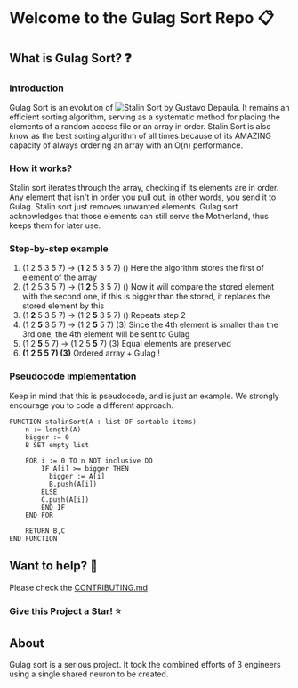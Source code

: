 # Welcome to the Gulag Sort Repo :clipboard:

## What is Gulag Sort? :question:

### Introduction

Gulag Sort is an evolution of ![Stalin Sort by Gustavo Depaula](https://github.com/gustavo-depaula/stalin-sort). It remains an efficient sorting algorithm, serving as a systematic method for placing the elements of a random access file or an array in order. Stalin Sort is also know as the best sorting algorithm of all times because of its AMAZING capacity of always ordering an array with an O(n) performance.

### How it works?

Stalin sort iterates through the array, checking if its elements are in order. Any element that isn't in order you pull out, in other words, you send it to Gulag. Stalin sort just removes unwanted elements. Gulag sort acknowledges that those elements can still serve the Motherland, thus keeps them for later use.

### Step-by-step example

1. (1 2 5 3 5 7) -> (**1** 2 5 3 5 7) () Here the algorithm stores the first of element of the array
2. (**1** 2 5 3 5 7) -> (1 **2** 5 3 5 7) () Now it will compare the stored element with the second one, if this is bigger than the stored, it replaces the stored element by this
3. (1 **2** 5 3 5 7) -> (1 2 **5** 3 5 7) () Repeats step 2
4. (1 2 **5** 3 5 7) -> (1 2 **5** 5 7) (3) Since the 4th element is smaller than the 3rd one, the 4th element will be sent to Gulag
5. (1 2 **5** 5 7) -> (1 2 5 **5** 7) (3) Equal elements are preserved
6. **(1 2 5 5 7) (3)** Ordered array + Gulag !

### Pseudocode implementation

Keep in mind that this is pseudocode, and is just an example. We strongly encourage you to code a different approach. 

```
FUNCTION stalinSort(A : list OF sortable items)
    n := length(A)
    bigger := 0
    B SET empty list

    FOR i := 0 TO n NOT inclusive DO
        IF A[i] >= bigger THEN
          bigger := A[i]
          B.push(A[i])
        ELSE
		C.push(A[i])
        END IF
    END FOR

    RETURN B,C
END FUNCTION
```

## Want to help? :raised_hands:

Please check the [CONTRIBUTING.md](./CONTRIBUTING.md)

### Give this Project a Star! :star:

## About

Gulag sort is a serious project. It took the combined efforts of 3 engineers using a single shared neuron to be created.
